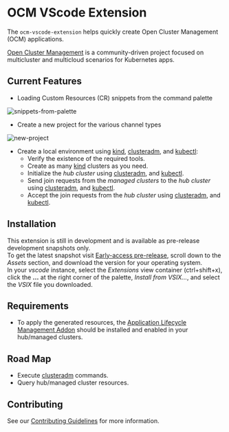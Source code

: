 # OCM VScode Extension

The `ocm-vscode-extension` helps quickly create Open Cluster Management (OCM) applications.

[Open Cluster Management][0] is a community-driven project focused on multicluster and multicloud scenarios for Kubernetes apps.

## Current Features

- Loading Custom Resources (CR) snippets from the command palette

![snippets-from-palette][10]

- Create a new project for the various channel types

![new-project][11]

- Create a local environment using [kind][5], [clusteradm][6], and [kubectl][7]:
  - Verify the existence of the required tools.
  - Create as many [kind][5] clusters as you need.
  - Initialize the _hub cluster_ using [clusteradm][6], and [kubectl][7].
  - Send join requests from the _managed clusters_ to the _hub cluster_ using [clusteradm][6], and [kubectl][7].
  - Accept the join requests from the _hub cluster_ using [clusteradm][6], and [kubectl][7].

## Installation

This extension is still in development and is available as pre-release development snapshots only.</br>
To get the latest snapshot visit [Early-access pre-release][4], scroll down to the _Assets_ section,
and download the version for your operating system.</br>
In your _vscode_ instance, select the _Extensions_ view container (ctrl+shift+x), click the **...** at the right corner of the palette, _Install from VSIX..._, and select the _VSIX_ file you downloaded.

## Requirements

- To apply the generated resources, the [Application Lifecycle Management Addon][1] should be installed and enabled in your hub/managed clusters.

## Road Map

- Execute [clusteradm][2] commands.
- Query hub/managed cluster resources.

## Contributing

See our [Contributing Guidelines][3] for more information.

<!-- LINKS -->
[0]: https://open-cluster-management.io/
[1]: https://open-cluster-management.io/getting-started/integration/app-lifecycle/
[2]: https://github.com/open-cluster-management-io/clusteradm
[3]: https://github.com/ilan-pinto/ocm-vscode-extension/contribute
[4]: https://github.com/ilan-pinto/ocm-vscode-extension/releases/tag/early-access
[5]: https://kind.sigs.k8s.io/
[6]: https://github.com/open-cluster-management-io/clusteradm
[7]: https://kubernetes.io/docs/tasks/tools/
<!-- GIFS -->
[10]: https://raw.githubusercontent.com/ilan-pinto/ocm-vscode-extension/main/images/snippets-from-palette.gif
[11]: https://raw.githubusercontent.com/ilan-pinto/ocm-vscode-extension/main/images/new-project.gif
